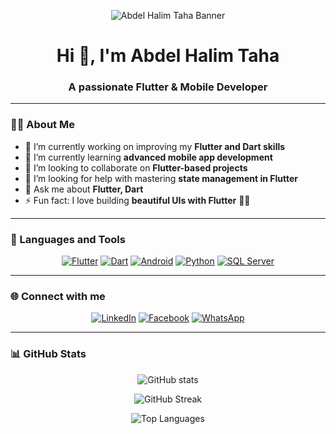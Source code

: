 <!-- Banner / Image -->
<p align="center">
  <img src="https://github.com/user-attachments/assets/a2d68092-4840-49b3-9fb0-4e21eabcd1a3" alt="Abdel Halim Taha Banner" />
</p>

<h1 align="center">Hi 👋, I'm Abdel Halim Taha</h1>
<h3 align="center">A passionate Flutter & Mobile Developer</h3>

---

### 👨‍💻 About Me
- 🔭 I’m currently working on improving my **Flutter and Dart skills**  
- 🌱 I’m currently learning **advanced mobile app development**  
- 👯 I’m looking to collaborate on **Flutter-based projects**  
- 🤝 I’m looking for help with mastering **state management in Flutter**  
- 💬 Ask me about **Flutter, Dart**  
- ⚡ Fun fact: I love building **beautiful UIs with Flutter** 🎨📱  

---

### 🚀 Languages and Tools  
<p align="center">
  <a href="https://flutter.dev/"><img src="https://img.icons8.com/color/48/flutter.png" alt="Flutter"/></a>
  <a href="https://dart.dev/"><img src="https://img.icons8.com/color/48/dart.png" alt="Dart"/></a>
  <a href="https://developer.android.com/"><img src="https://img.icons8.com/color/48/android-os.png" alt="Android"/></a>
  <a href="https://www.python.org/"><img src="https://img.icons8.com/color/48/python--v1.png" alt="Python"/></a>
  <a href="https://www.microsoft.com/en-us/sql-server"><img src="https://img.icons8.com/color/48/microsoft-sql-server.png" alt="SQL Server"/></a>
</p>

---

### 🌐 Connect with me  
<p align="center">
  <a href="https://www.linkedin.com/in/abdelhalim-taha"><img src="https://img.icons8.com/color/48/linkedin.png" alt="LinkedIn"/></a>
  <a href="https://www.facebook.com/abdo.taha.abu.hamid"><img src="https://img.icons8.com/color/48/facebook-new.png" alt="Facebook"/></a>
  <a href="https://wa.me/201125055647"><img src="https://img.icons8.com/color/48/whatsapp--v1.png" alt="WhatsApp"/></a>
</p>

---

### 📊 GitHub Stats  

<p align="center">
  <!-- GitHub Stats -->
  <img src="https://github-readme-stats.vercel.app/api?username=AbdoTahaYahia&show_icons=true&theme=radical" alt="GitHub stats" />
</p>

<p align="center">
  <!-- GitHub Streak -->
  <img src="https://github-readme-streak-stats.herokuapp.com?user=AbdoTahaYahia&theme=radical" alt="GitHub Streak" />
</p>

<p align="center">
  <!-- Most Used Languages -->
  <img src="https://github-readme-stats.vercel.app/api/top-langs/?username=AbdoTahaYahia&layout=compact&theme=radical" alt="Top Languages" />
</p>
